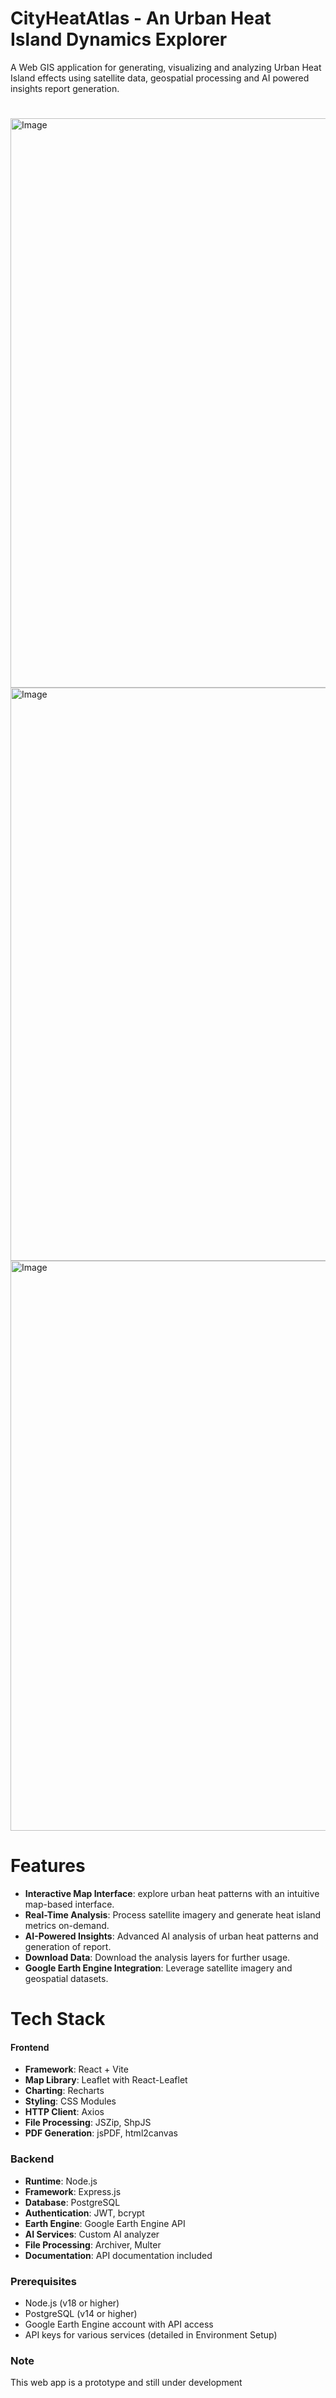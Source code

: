 # CityHeatAtlas - An Urban Heat Island Dynamics Explorer

A Web GIS application for generating, visualizing and analyzing Urban Heat Island effects using satellite data, geospatial processing and AI powered insights report generation.
#
<img width="1918" height="911" alt="Image" src="https://github.com/user-attachments/assets/8b319746-832d-4505-8924-a18ef03b18df" />

<img width="1918" height="917" alt="Image" src="https://github.com/user-attachments/assets/4421463d-0000-4fd8-b1db-62ca4c3c568a" />

<img width="1918" height="912" alt="Image" src="https://github.com/user-attachments/assets/0f060240-dc40-44f6-a007-3fb6bc77f07d" />

# Features

- **Interactive Map Interface**: explore urban heat patterns with an intuitive map-based interface.
- **Real-Time Analysis**: Process satellite imagery and generate heat island metrics on-demand.
- **AI-Powered Insights**: Advanced AI analysis of urban heat patterns and generation of report.
- **Download Data**: Download the analysis layers for further usage.
- **Google Earth Engine Integration**: Leverage satellite imagery and geospatial datasets.

# Tech Stack

#### Frontend
- **Framework**: React + Vite
- **Map Library**: Leaflet with React-Leaflet
- **Charting**: Recharts
- **Styling**: CSS Modules
- **HTTP Client**: Axios
- **File Processing**: JSZip, ShpJS
- **PDF Generation**: jsPDF, html2canvas

### Backend
- **Runtime**: Node.js
- **Framework**: Express.js
- **Database**: PostgreSQL
- **Authentication**: JWT, bcrypt
- **Earth Engine**: Google Earth Engine API
- **AI Services**: Custom AI analyzer
- **File Processing**: Archiver, Multer
- **Documentation**: API documentation included

### Prerequisites

- Node.js (v18 or higher)
- PostgreSQL (v14 or higher)
- Google Earth Engine account with API access
- API keys for various services (detailed in Environment Setup)

### Note
This web app is a prototype and still under development
